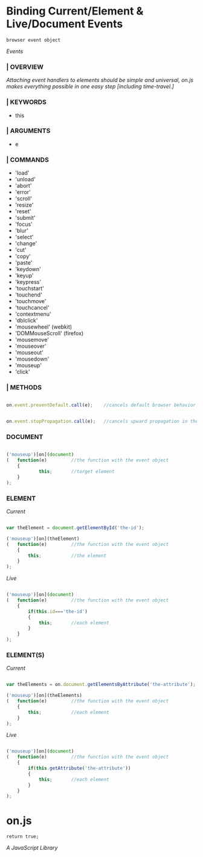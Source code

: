 Binding Current/Element & Live/Document Events
====================================
    browser event object
_Events_

### | OVERVIEW
_Attaching event handlers to elements should be simple and universal, on.js makes everything possible in one easy step [including time-travel.]_

### | KEYWORDS
 * this

### | ARGUMENTS
 * e

### | COMMANDS
 * 'load'
 * 'unload'
 * 'abort'
 * 'error'
 * 'scroll'
 * 'resize'
 * 'reset'
 * 'submit'
 * 'focus'
 * 'blur'
 * 'select'
 * 'change'
 * 'cut'
 * 'copy'
 * 'paste'
 * 'keydown'
 * 'keyup'
 * 'keypress'
 * 'touchstart'
 * 'touchend'
 * 'touchmove'
 * 'touchcancel'
 * 'contextmenu'
 * 'dblclick'
 * 'mousewheel' (webkit)
 * 'DOMMouseScroll' (firefox)
 * 'mousemove'
 * 'mouseover'
 * 'mouseout'
 * 'mousedown'
 * 'mouseup'
 * 'click'

### | METHODS

```javascript

on.event.preventDefault.call(e);	//cancels default browser behavior on the event object

```

```javascript

on.event.stopPropagation.call(e);	//cancels upward propagation in the browser on the event object

```

### DOCUMENT

```javascript

('mouseup')[on](document)
(	function(e)			//the function with the event object
	{
			this;		//target element
	}
);

```

### ELEMENT

_Current_

```javascript

var theElement = document.getElementById('the-id');

('mouseup')[on](theElement)
(	function(e)			//the function with the event object
	{
		this;			//the element
	}
);

```

_Live_

```javascript

('mouseup')[on](document)
(	function(e)			//the function with the event object
	{
		if(this.id==='the-id')
		{
			this;		//each element
		}
	}
);

```

### ELEMENT(S)

_Current_

```javascript

var theElements = on.document.getElementsByAttribute('the-attribute');

('mouseup')[on](theElements)
(	function(e)			//the function with the event object
	{
		this;			//each element
	}
);

```

_Live_

```javascript

('mouseup')[on](document)
(	function(e)			//the function with the event object
	{
		if(this.getAttribute('the-attribute'))
		{
			this;		//each element
		}
	}
);

```



on.js
====================================
    return true;

_A JavaScript Library_ 
